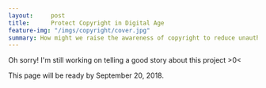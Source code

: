 ```yaml
---
layout:     post
title:      Protect Copyright in Digital Age
feature-img: "/imgs/copyright/cover.jpg"
summary: How might we raise the awareness of copyright to reduce unauthorized reprint?
---
```


Oh sorry! I'm still working on telling a good story about this project >0<

This page will be ready by September 20, 2018.
